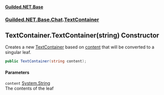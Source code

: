 
#### [Guilded.NET.Base](index 'index')
### [Guilded.NET.Base.Chat](index#Guilded_NET_Base_Chat 'Guilded.NET.Base.Chat').[TextContainer](TextContainer 'Guilded.NET.Base.Chat.TextContainer')
## TextContainer.TextContainer(string) Constructor
Creates a new [TextContainer](TextContainer 'Guilded.NET.Base.Chat.TextContainer') based on [content](TextContainer_TextContainer(string)#Guilded_NET_Base_Chat_TextContainer_TextContainer(string)_content 'Guilded.NET.Base.Chat.TextContainer.TextContainer(string).content') that will be converted to a singular leaf.  
```csharp
public TextContainer(string content);
```

#### Parameters
<a name='Guilded_NET_Base_Chat_TextContainer_TextContainer(string)_content'></a>
`content` [System.String](https://docs.microsoft.com/en-us/dotnet/api/System.String 'System.String')  
The contents of the leaf
  
